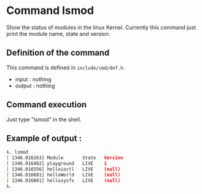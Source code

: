 # Command lsmod
 
Show the status of modules in the linux Kernel.
Currently this command just print the module name, state and version.

## Definition of the command

This command is defined in `include/cmd/def.h`.
- input : nothing
- output : nothing

## Command execution

Just type "lsmod" in the shell.

## Example of output : 

```sh
λ. lsmod
[ 1346.016263] Module		State	Version
[ 1346.016402] playground	LIVE	1
[ 1346.016556] helloioctl	LIVE	(null)
[ 1346.016681] helloWorld	LIVE	(null)
[ 1346.016801] hellosysfs	LIVE	(null)
λ. 
```
